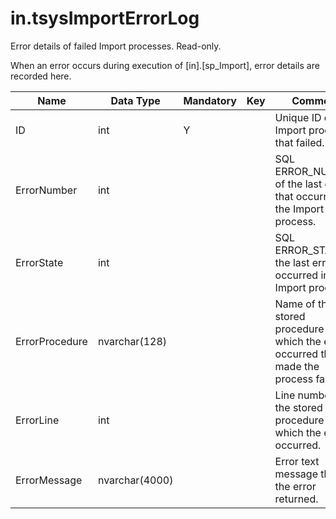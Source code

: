 # in.tsysImportErrorLog

Error details of failed Import processes. Read-only​.

When an error occurs during execution of [in].[sp_Import], error details are recorded here.​

| Name           | Data Type      | Mandatory | Key | Comment                                                                              |
|----------------|----------------|-----------|-----|--------------------------------------------------------------------------------------|
| ID             | int            | Y         |     | Unique ID of the Import process that failed.                                         |
| ErrorNumbe​​r    | int            |           |     | SQL ERROR_NUMBER of the last error that occurred in the Import process.              |
| ErrorState     | int            |           |     | SQL ERROR_STATE of the last error that occurred in the Import process.               |
| ErrorProcedure | nvarchar(128)  |           |     | Name of the stored procedure in which the error occurred that made the process fail. |
| ErrorLine      | int            |           |     | Line number of the stored procedure in which the error occurred.                     |
| ErrorMessage   | nvarchar(4000) |           |     | Error text message that the error returned.                                          |
